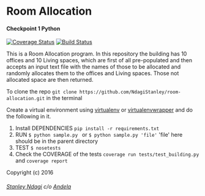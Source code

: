 # Room Allocation
#### Checkpoint 1 Python
[![Coverage Status](https://coveralls.io/repos/andela-sndagi/room-allocation/badge.svg?branch=develop&service=github)](https://coveralls.io/github/andela-sndagi/room-allocation?branch=develop)
[![Build Status](https://semaphoreci.com/api/v1/projects/4ce0bec9-06db-40eb-a90e-3833134d7c6a/651500/badge.svg)](https://semaphoreci.com/stanmd/room-allocation)

This is a Room Allocation program. In this repository the building has 10 offices and 10 Living spaces, which are first of all pre-populated and then accepts an input text file with the names of those to be allocated and randomly allocates them to the offices and Living spaces. Those not allocated space are then returned.

To clone the repo ```git clone https://github.com/NdagiStanley/room-allocation.git``` in the terminal

Create a virtual environment using [virtualenv](https://virtualenv.readthedocs.org/en/latest/) or [virtualenvwrapper](https://virtualenvwrapper.readthedocs.org/en/latest/) and do the following in it.

1. Install DEPENDENCIES
```pip install -r requirements.txt```
2. RUN
```$ python sample.py ```
or
```$ python sample.py 'file'``` 'file' here should be in the parent directory
3. TEST
```$ nosetests```
4. Check the COVERAGE of the tests
```coverage run tests/test_building.py``` and
```coverage report```

Copyright (c) 2016
###### [Stanley Ndagi](http://techkenyans.org/jamii/stanmd) c/o [Andela](http://andela.com)

